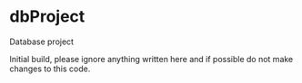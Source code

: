 dbProject
=========

Database project

Initial build, please ignore anything written here and if possible do not make changes to this code.
